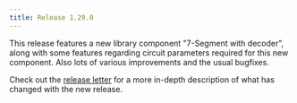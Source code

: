 ```yaml
---
title: Release 1.29.0
---
```


This release features a new library component "7-Segment with decoder", along with some features regarding circuit parameters required for this new component. Also lots of various improvements and the usual bugfixes.


Check out the [release letter](/docs/releases/release-1.29.0/index.html) for a more in-depth description of what has changed with the new release.
